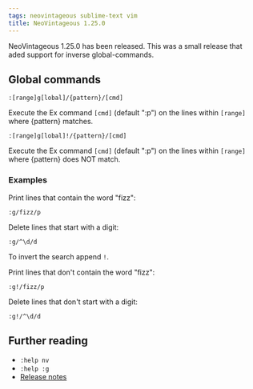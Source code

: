 ```yaml
---
tags: neovintageous sublime-text vim
title: NeoVintageous 1.25.0
---
```


NeoVintageous 1.25.0 has been released. This was a small release that aded support for inverse global-commands.

## Global commands

```
:[range]g[lobal]/{pattern}/[cmd]
```

Execute the Ex command `[cmd]` (default ":p") on the lines within `[range]` where {pattern} matches.

```
:[range]g[lobal]!/{pattern}/[cmd]
```

Execute the Ex command `[cmd]` (default ":p") on the lines within `[range]` where {pattern} does NOT match.

### Examples

Print lines that contain the word "fizz":

```
:g/fizz/p
```

Delete lines that start with a digit:

```
:g/^\d/d
```

To invert the search append `!`.

Print lines that don't contain the word "fizz":

```
:g!/fizz/p
```

Delete lines that don't start with a digit:

```
:g!/^\d/d
```

## Further reading

* `:help nv`
* `:help :g`
* [Release notes](https://github.com/NeoVintageous/NeoVintageous/releases/tag/1.25.0)

